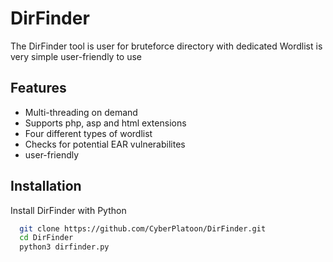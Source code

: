 
# DirFinder


The DirFinder tool is user for bruteforce directory with dedicated Wordlist is very simple user-friendly to use 




## Features

- Multi-threading on demand
- Supports php, asp and html extensions 
- Four different types of wordlist
- Checks for potential EAR vulnerabilites
- user-friendly






      
## Installation

Install DirFinder with Python

```bash
  git clone https://github.com/CyberPlatoon/DirFinder.git
  cd DirFinder
  python3 dirfinder.py
```
    
